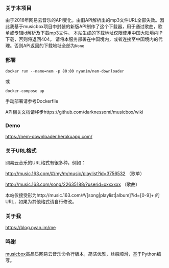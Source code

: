 ### 关于本项目
由于2016年网易云音乐的API变化，由旧API解析出的mp3文件URL全部失效。因此我基于musicbox项目中封装的新版API制作了这个下载器，用于通过歌曲，歌单或专辑id解析及下载mp3文件。
本站生成的下载地址仅限使用中国大陆境内IP下载，否则将返回404。
请将本服务部署在中国境内，或者连接至中国境内的代理。否则API返回的下载地址全部为`None`
### 部署
```
docker run --name=nem -p 80:80 nyanim/nem-downloader
```
或
```
docker-compose up
```
手动部署请参考Dockerfile

API相关文档请移步https://github.com/darknessomi/musicbox/wiki
### Demo
https://nem-downloader.herokuapp.com/

### 关于URL格式
网易云音乐的URL格式有很多种，例如：

http://music.163.com/#/my/m/music/playlist?id=3756532 （歌单）

http://music.163.com/song/22635188/?userid=xxxxxxx （歌曲）

本站仅接受形为http://music.163.com/#/[song|playlist|album]?id=[0-9]+ 的URL，如果为其他格式请自行修改。

### 关于我
https://blog.nyan.im/me
### 鸣谢
[musicbox](https://github.com/darknessomi/musicbox)高品质网易云音乐命令行版本，简洁优雅，丝般顺滑，基于Python编写。
